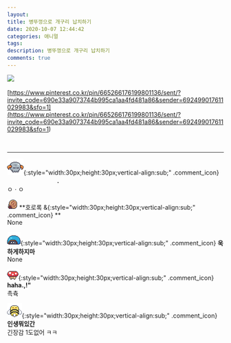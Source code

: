 ```yaml
---
layout: 
title: 병뚜껑으로 개구리 납치하기
date: 2020-10-07 12:44:42
categories: 애니멀
tags: 
description: 병뚜껑으로 개구리 납치하기
comments: true
---
```


![](https://blog.kakaocdn.net/dn/wTn0l/btqKbWTHXPL/eQV6oUKoCPhtRiGUdBx8D0/img.gif)

[https://www.pinterest.co.kr/pin/665266176199801136/sent/?invite_code=690e33a9073744b995ca1aa4fd481a86&sender=692499017611029983&sfo=1](<https://www.pinterest.co.kr/pin/665266176199801136/sent/?invite_code=690e33a9073744b995ca1aa4fd481a86&sender=692499017611029983&sfo=1>)

​

* * *

![comment](/assets/character/skull.png){:style="width:30px;height:30px;vertical-align:sub;" .comment_icon} **ㅤㅤㅤㅤㅤㅤㅤㅤㅤ.**  
ㅇㆍㅇ   
  
![comment](/assets/character/snail.png) **호로록 &{:style="width:30px;height:30px;vertical-align:sub;" .comment_icon} **  
None  
  
![comment](/assets/character/turtle.png){:style="width:30px;height:30px;vertical-align:sub;" .comment_icon} **욱하게하지마**  
None  
  
![comment](/assets/character/mushroom.png){:style="width:30px;height:30px;vertical-align:sub;" .comment_icon} **haha.,!"**  
촉츅   
  
![comment](/assets/character/bee.png){:style="width:30px;height:30px;vertical-align:sub;" .comment_icon} **인생뭐있간**  
긴장감 1도없어 ㅋㅋ   
  

